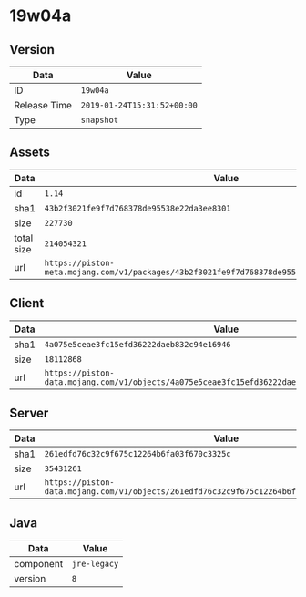# 19w04a

## Version

|**Data**        | **Value**                 |
|----------------|-------------------------|
| ID   | ```19w04a```   |
| Release Time   | ```2019-01-24T15:31:52+00:00```   |
| Type   | ```snapshot```   |

## Assets

|**Data**        | **Value**                 |
|----------------|-------------------------|
| id   | ```1.14```   |
| sha1   | ```43b2f3021fe9f7d768378de95538e22da3ee8301```   |
| size   | ```227730```   |
| total size  | ```214054321```  |
| url       | ```https://piston-meta.mojang.com/v1/packages/43b2f3021fe9f7d768378de95538e22da3ee8301/1.14.json``` |

## Client

|**Data**        | **Value**                 |
|----------------|-------------------------|
| sha1   | ```4a075e5ceae3fc15efd36222daeb832c94e16946```   |
| size   | ```18112868```   |
| url       | ```https://piston-data.mojang.com/v1/objects/4a075e5ceae3fc15efd36222daeb832c94e16946/client.jar``` |

## Server

|**Data**        | **Value**                 |
|----------------|-------------------------|
| sha1   | ```261edfd76c32c9f675c12264b6fa03f670c3325c```   |
| size   | ```35431261```   |
| url       | ```https://piston-data.mojang.com/v1/objects/261edfd76c32c9f675c12264b6fa03f670c3325c/server.jar``` |

## Java

|**Data**        | **Value**                 |
|----------------|-------------------------|
| component   | ```jre-legacy```   |
| version   | ```8```   |